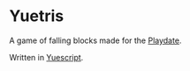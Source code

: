 # Yuetris

A game of falling blocks made for the [Playdate](https://play.date).

Written in [Yuescript](https://yuescript.org).
